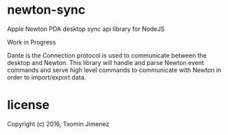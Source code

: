 # newton-sync

Apple Newton PDA desktop sync api library for NodeJS

Work in Progress

Dante is the Connection protocol is used to communicate between the desktop 
and Newton. This library will handle and parse Newton event commands and serve
high level commands to communicate with Newton in order to import/export data.

# license

Copyright (c) 2016, Txomin Jimenez
